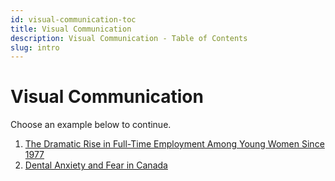 ```yaml
---
id: visual-communication-toc
title: Visual Communication
description: Visual Communication - Table of Contents
slug: intro
---
```


# Visual Communication

Choose an example below to continue.

1. [The Dramatic Rise in Full-Time Employment Among Young Women Since 1977](./rise-in-female-employment)
1. [Dental Anxiety and Fear in Canada](./dental-anxiety-and-fear-in-canada)